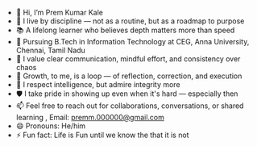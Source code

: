 - 👋 Hi, I’m Prem Kumar Kale
- 🧭 I live by discipline — not as a routine, but as a roadmap to purpose  
- 📚 A lifelong learner who believes depth matters more than speed  
- 🌱 Pursuing B.Tech in Information Technology at CEG, Anna University, Chennai, Tamil Nadu  
- 💬 I value clear communication, mindful effort, and consistency over chaos  
- 🔁 Growth, to me, is a loop — of reflection, correction, and execution  
- 🧠 I respect intelligence, but admire integrity more  
- 🛡️ I take pride in showing up even when it's hard — especially then  
- 📫 Feel free to reach out for collaborations, conversations, or shared learning , Email: premm.000000@gmail.com 
- 😄 Pronouns: He/him
- ⚡ Fun fact: Life is Fun until we know the that it is not
